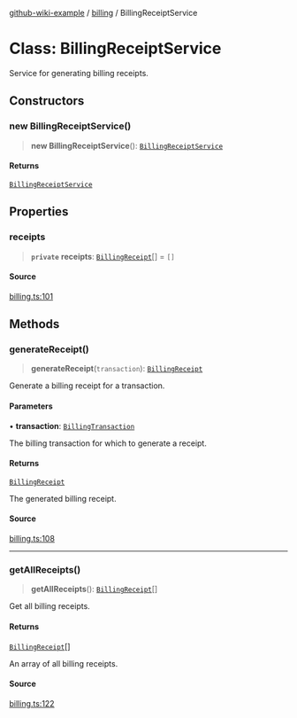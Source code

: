 [github-wiki-example](../wiki/Home) / [billing](../wiki/billing) / BillingReceiptService

# Class: BillingReceiptService

Service for generating billing receipts.

## Constructors

### new BillingReceiptService()

> **new BillingReceiptService**(): [`BillingReceiptService`](../wiki/billing.Class.BillingReceiptService)

#### Returns

[`BillingReceiptService`](../wiki/billing.Class.BillingReceiptService)

## Properties

### receipts

> **`private`** **receipts**: [`BillingReceipt`](../wiki/billing.Interface.BillingReceipt)[] = `[]`

#### Source

[billing.ts:101](https://github.com/tgreyuk/typedoc-plugin-markdown-examples/blob/f2f7ac0/examples/04-typedoc-github-wiki-theme/src/billing.ts#L101)

## Methods

### generateReceipt()

> **generateReceipt**(`transaction`): [`BillingReceipt`](../wiki/billing.Interface.BillingReceipt)

Generate a billing receipt for a transaction.

#### Parameters

• **transaction**: [`BillingTransaction`](../wiki/billing.Interface.BillingTransaction)

The billing transaction for which to generate a receipt.

#### Returns

[`BillingReceipt`](../wiki/billing.Interface.BillingReceipt)

The generated billing receipt.

#### Source

[billing.ts:108](https://github.com/tgreyuk/typedoc-plugin-markdown-examples/blob/f2f7ac0/examples/04-typedoc-github-wiki-theme/src/billing.ts#L108)

***

### getAllReceipts()

> **getAllReceipts**(): [`BillingReceipt`](../wiki/billing.Interface.BillingReceipt)[]

Get all billing receipts.

#### Returns

[`BillingReceipt`](../wiki/billing.Interface.BillingReceipt)[]

An array of all billing receipts.

#### Source

[billing.ts:122](https://github.com/tgreyuk/typedoc-plugin-markdown-examples/blob/f2f7ac0/examples/04-typedoc-github-wiki-theme/src/billing.ts#L122)
